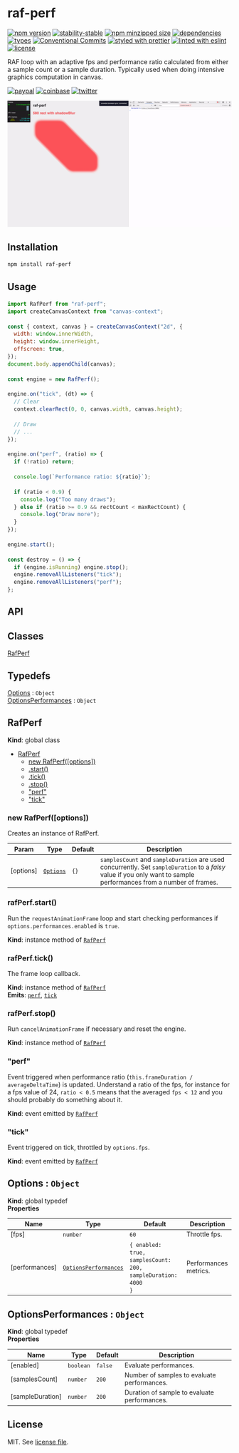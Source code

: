 # raf-perf

[![npm version](https://img.shields.io/npm/v/raf-perf)](https://www.npmjs.com/package/raf-perf)
[![stability-stable](https://img.shields.io/badge/stability-stable-green.svg)](https://www.npmjs.com/package/raf-perf)
[![npm minzipped size](https://img.shields.io/bundlephobia/minzip/raf-perf)](https://www.npmjs.com/package/raf-perf)
[![dependencies](https://img.shields.io/david/dmnsgn/raf-perf)](https://github.com/dmnsgn/raf-perf/blob/main/package.json)
[![types](https://img.shields.io/npm/types/raf-perf)](https://github.com/microsoft/TypeScript)
[![Conventional Commits](https://img.shields.io/badge/Conventional%20Commits-1.0.0-fa6673.svg)](https://conventionalcommits.org)
[![styled with prettier](https://img.shields.io/badge/styled_with-Prettier-f8bc45.svg?logo=prettier)](https://github.com/prettier/prettier)
[![linted with eslint](https://img.shields.io/badge/linted_with-ES_Lint-4B32C3.svg?logo=eslint)](https://github.com/eslint/eslint)
[![license](https://img.shields.io/github/license/dmnsgn/raf-perf)](https://github.com/dmnsgn/raf-perf/blob/main/LICENSE.md)

RAF loop with an adaptive fps and performance ratio calculated from either a sample count or a sample duration. Typically used when doing intensive graphics computation in canvas.

[![paypal](https://img.shields.io/badge/donate-paypal-informational?logo=paypal)](https://paypal.me/dmnsgn)
[![coinbase](https://img.shields.io/badge/donate-coinbase-informational?logo=coinbase)](https://commerce.coinbase.com/checkout/56cbdf28-e323-48d8-9c98-7019e72c97f3)
[![twitter](https://img.shields.io/twitter/follow/dmnsgn?style=social)](https://twitter.com/dmnsgn)

![](https://raw.githubusercontent.com/dmnsgn/raf-perf/main/screenshot.gif)

## Installation

```bash
npm install raf-perf
```

## Usage

```js
import RafPerf from "raf-perf";
import createCanvasContext from "canvas-context";

const { context, canvas } = createCanvasContext("2d", {
  width: window.innerWidth,
  height: window.innerHeight,
  offscreen: true,
});
document.body.appendChild(canvas);

const engine = new RafPerf();

engine.on("tick", (dt) => {
  // Clear
  context.clearRect(0, 0, canvas.width, canvas.height);

  // Draw
  // ...
});

engine.on("perf", (ratio) => {
  if (!ratio) return;

  console.log(`Performance ratio: ${ratio}`);

  if (ratio < 0.9) {
    console.log("Too many draws");
  } else if (ratio >= 0.9 && rectCount < maxRectCount) {
    console.log("Draw more");
  }
});

engine.start();

const destroy = () => {
  if (engine.isRunning) engine.stop();
  engine.removeAllListeners("tick");
  engine.removeAllListeners("perf");
};
```

## API

<!-- api-start -->

## Classes

<dl>
<dt><a href="#RafPerf">RafPerf</a></dt>
<dd></dd>
</dl>

## Typedefs

<dl>
<dt><a href="#Options">Options</a> : <code>Object</code></dt>
<dd></dd>
<dt><a href="#OptionsPerformances">OptionsPerformances</a> : <code>Object</code></dt>
<dd></dd>
</dl>

<a name="RafPerf"></a>

## RafPerf

**Kind**: global class

- [RafPerf](#RafPerf)
  - [new RafPerf([options])](#new_RafPerf_new)
  - [.start()](#RafPerf+start)
  - [.tick()](#RafPerf+tick)
  - [.stop()](#RafPerf+stop)
  - ["perf"](#RafPerf+event_perf)
  - ["tick"](#RafPerf+event_tick)

<a name="new_RafPerf_new"></a>

### new RafPerf([options])

Creates an instance of RafPerf.

| Param     | Type                             | Default         | Description                                                                                                                                                         |
| --------- | -------------------------------- | --------------- | ------------------------------------------------------------------------------------------------------------------------------------------------------------------- |
| [options] | [<code>Options</code>](#Options) | <code>{}</code> | `samplesCount` and `sampleDuration` are used concurrently. Set `sampleDuration` to a _falsy_ value if you only want to sample performances from a number of frames. |

<a name="RafPerf+start"></a>

### rafPerf.start()

Run the `requestAnimationFrame` loop and start checking performances if `options.performances.enabled` is `true`.

**Kind**: instance method of [<code>RafPerf</code>](#RafPerf)  
<a name="RafPerf+tick"></a>

### rafPerf.tick()

The frame loop callback.

**Kind**: instance method of [<code>RafPerf</code>](#RafPerf)  
**Emits**: [<code>perf</code>](#RafPerf+event_perf), [<code>tick</code>](#RafPerf+event_tick)  
<a name="RafPerf+stop"></a>

### rafPerf.stop()

Run `cancelAnimationFrame` if necessary and reset the engine.

**Kind**: instance method of [<code>RafPerf</code>](#RafPerf)  
<a name="RafPerf+event_perf"></a>

### "perf"

Event triggered when performance ratio (`this.frameDuration / averageDeltaTime`) is updated. Understand a ratio of the fps, for instance for a fps value of 24, `ratio < 0.5` means that the averaged `fps < 12` and you should probably do something about it.

**Kind**: event emitted by [<code>RafPerf</code>](#RafPerf)  
<a name="RafPerf+event_tick"></a>

### "tick"

Event triggered on tick, throttled by `options.fps`.

**Kind**: event emitted by [<code>RafPerf</code>](#RafPerf)  
<a name="Options"></a>

## Options : <code>Object</code>

**Kind**: global typedef  
**Properties**

| Name           | Type                                                     | Default                                                                 | Description           |
| -------------- | -------------------------------------------------------- | ----------------------------------------------------------------------- | --------------------- |
| [fps]          | <code>number</code>                                      | <code>60</code>                                                         | Throttle fps.         |
| [performances] | [<code>OptionsPerformances</code>](#OptionsPerformances) | <code>{ enabled: true, samplesCount: 200, sampleDuration: 4000 }</code> | Performances metrics. |

<a name="OptionsPerformances"></a>

## OptionsPerformances : <code>Object</code>

**Kind**: global typedef  
**Properties**

| Name             | Type                 | Default            | Description                                  |
| ---------------- | -------------------- | ------------------ | -------------------------------------------- |
| [enabled]        | <code>boolean</code> | <code>false</code> | Evaluate performances.                       |
| [samplesCount]   | <code>number</code>  | <code>200</code>   | Number of samples to evaluate performances.  |
| [sampleDuration] | <code>number</code>  | <code>200</code>   | Duration of sample to evaluate performances. |

<!-- api-end -->

## License

MIT. See [license file](https://github.com/dmnsgn/raf-perf/blob/main/LICENSE.md).
